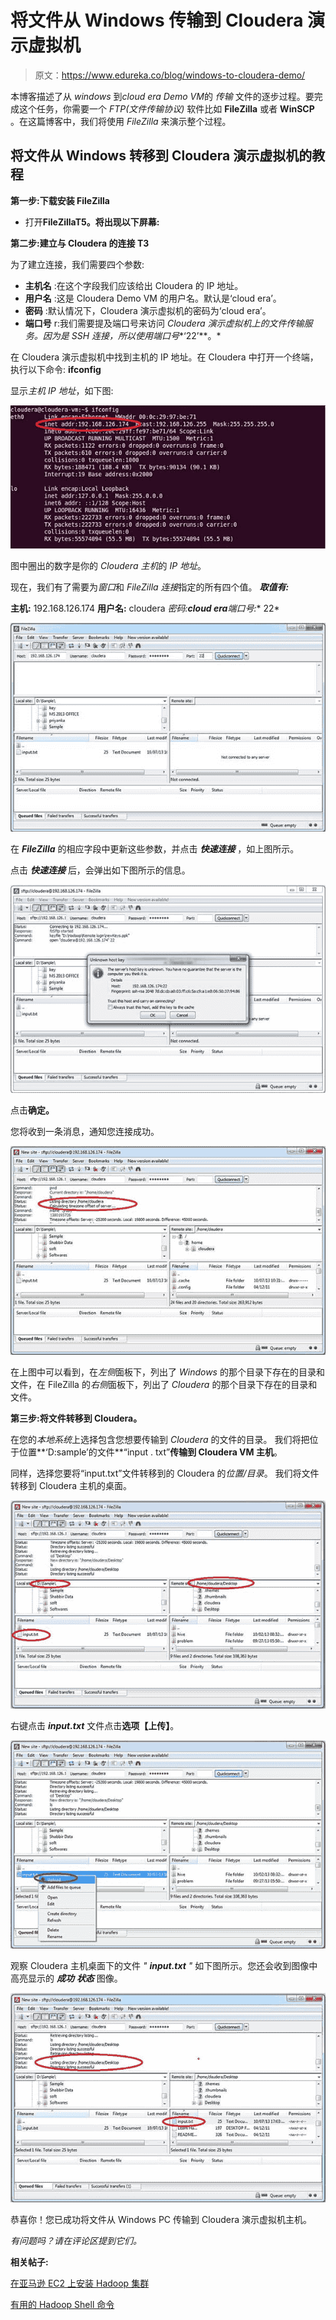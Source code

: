 # 将文件从 Windows 传输到 Cloudera 演示虚拟机

> 原文：<https://www.edureka.co/blog/windows-to-cloudera-demo/>

本博客描述了从 *windows* 到*cloud era Demo VM*的 *传输* 文件的逐步过程。要完成这个任务，你需要一个 *FTP(文件传输协议)* 软件比如 **FileZilla** 或者 **WinSCP** 。在这篇博客中，我们将使用 *FileZilla* 来演示整个过程。

## **将文件从 Windows 转移到 Cloudera 演示虚拟机的教程**

**第一步:下载安装 FileZilla**

*   打开**FileZillaT5。将出现以下屏幕:**

**第二步:建立与 Cloudera 的连接 T3**

为了建立连接，我们需要四个参数:

*   **主机名** :在这个字段我们应该给出 Cloudera 的 IP 地址。
*   **用户名** :这是 Cloudera Demo VM 的用户名。默认是‘cloud era’。
*   **密码** :默认情况下，Cloudera 演示虚拟机的密码为‘cloud era’。
*   **端口号** r:我们需要提及端口号来访问 *Cloudera 演示虚拟机上的文件传输服务。因为是 SSH 连接，所以使用端口号**‘22’**。*

在 Cloudera 演示虚拟机中找到主机的 IP 地址。在 Cloudera 中打开一个终端，执行以下命令: **ifconfig**

显示*主机 IP 地址*，如下图:

[![Step 2: Establish Connection with Cloudera](img/d1f1f5b382ec9664fac0585cb80fc5df.png "Step 2: Establish Connection with Cloudera")](https://cdn.edureka.co/blog/wp-content/uploads/2013/10/ifconfig1.jpg)

图中圈出的数字是你的 *Cloudera 主机*的 *IP 地址*。

现在，我们有了需要为*窗口*和 *FileZilla 连接*指定的所有四个值。 ***取值有:***

**主机:** 192.168.126.174 **用户名:** cloudera **密码:**cloud era***端口号:** 22*

[![Step 2: Establish Connection with Cloudera](img/589d69e9604cc9af470a7aa8cb02d9ba.png "Step 2: Establish Connection with Cloudera")](https://cdn.edureka.co/blog/wp-content/uploads/2013/10/Filezilla-11.jpg)

在 ***FileZilla*** 的相应字段中更新这些参数，并点击 ***快速连接*** ，如上图所示。

点击 ***快速连接*** 后，会弹出如下图所示的信息。

[![Step 2: Establish Connection with Cloudera](img/6c60174f946f201a20b9863f29cb528a.png "Step 2: Establish Connection with Cloudera")](https://cdn.edureka.co/blog/wp-content/uploads/2013/10/Filezilla-21.jpg)

点击**确定。**

您将收到一条消息，通知您连接成功。

[![Filezilla-3](img/5600eee4036a5115e45e38376d2d1bf1.png)](https://cdn.edureka.co/blog/wp-content/uploads/2013/10/Filezilla-31.jpg)

在上图中可以看到，在*左侧*面板下，列出了 *Windows* 的那个目录下存在的目录和文件，在 FileZilla 的*右侧*面板下，列出了 *Cloudera* 的那个目录下存在的目录和文件。

**第三步:将文件转移到 Cloudera。**

在您的*本地系统*上选择包含您想要传输到 *Cloudera* 的文件的目录。 我们将把位于位置**‘D:sample’的文件**“input . txt”**传输到 Cloudera VM 主机**。

同样，选择您要将“input.txt”文件转移到的 Cloudera 的*位置/目录*。 我们将文件转移到 Cloudera 主机的桌面。

[![Step 3: Transferring the File to Cloudera.](img/391f601dbe9bad060e6b52946587c88b.png "Step 3: Transferring the File to Cloudera.")](https://cdn.edureka.co/blog/wp-content/uploads/2013/10/Filezilla-41.jpg)

右键点击 ***input.txt*** 文件点击**选项【上传】**。

[![Step 3: Transferring the File to Cloudera.](img/586d5cb76eb4ea2ec1bdaee1d5c3d70a.png "Step 3: Transferring the File to Cloudera.")](https://cdn.edureka.co/blog/wp-content/uploads/2013/10/Filezilla-51.jpg)

观察 Cloudera 主机桌面下的文件 *" **input.txt** "* 如下图所示。您还会收到图像中高亮显示的 ***成功** **状态*** 图像。

[![Step 3: Transferring the File to Cloudera.](img/9e4016c869338034f1892ff30183c206.png "Step 3: Transferring the File to Cloudera.")](https://cdn.edureka.co/blog/wp-content/uploads/2013/10/Filezilla-61.jpg)

恭喜你！您已成功将文件从 Windows PC 传输到 Cloudera 演示虚拟机主机。

*有问题吗？请在评论区提到它们。*

**相关帖子:**

[在亚马逊 EC2 上安装 Hadoop 集群](https://www.edureka.co/blog/install-apache-hadoop-cluster/ "Install Apache Hadoop Cluster on Amazon EC2 free tier Ubuntu server in 30 minutes")

[有用的 Hadoop Shell 命令](https://www.edureka.co/blog/helpful-hadoop-shell-commands-2/ "Helpful Hadoop Shell Commands")